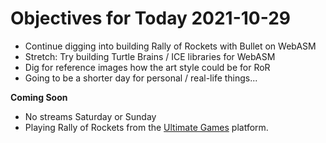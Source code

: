 # Objectives for Today 2021-10-29

- Continue digging into building Rally of Rockets with Bullet on WebASM
- Stretch: Try building Turtle Brains / ICE libraries for WebASM
- Dig for reference images how the art style could be for RoR
- Going to be a shorter day for personal / real-life things...

**Coming Soon**

- No streams Saturday or Sunday
- Playing Rally of Rockets from the [Ultimate Games](https://ultimate.games/) platform.
